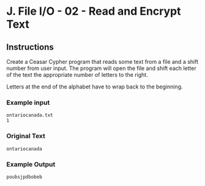 # J. File I/O - 02 - Read and Encrypt Text
## Instructions

Create a Ceasar Cypher program that reads some text from a file and a shift number from user input. The program will open the file and shift each letter of the text the appropriate number of letters to the right. 

Letters at the end of the alphabet have to wrap back to the beginning.


### Example input
```
ontariocanada.txt
1
```

### Original Text
```
ontariocanada
```

### Example Output
```
poubsjpdbobeb
```
